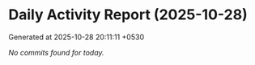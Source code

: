 # Daily Activity Report (2025-10-28)

Generated at 2025-10-28 20:11:11 +0530

_No commits found for today._
